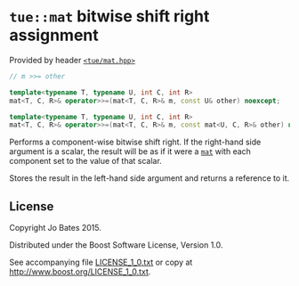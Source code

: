 `tue::mat` bitwise shift right assignment
=========================================
Provided by header [`<tue/mat.hpp>`](../../headers/mat.md)

```c++
// m >>= other

template<typename T, typename U, int C, int R>
mat<T, C, R>& operator>>=(mat<T, C, R>& m, const U& other) noexcept;

template<typename T, typename U, int C, int R>
mat<T, C, R>& operator>>=(mat<T, C, R>& m, const mat<U, C, R>& other) noexcept;
```

Performs a component-wise bitwise shift right. If the right-hand side argument
is a scalar, the result will be as if it were a [`mat`](../../headers/mat.md)
with each component set to the value of that scalar.

Stores the result in the left-hand side argument and returns a reference to it.

License
-------
Copyright Jo Bates 2015.

Distributed under the Boost Software License, Version 1.0.

See accompanying file [LICENSE_1_0.txt](../../../LICENSE_1_0.txt) or copy at
http://www.boost.org/LICENSE_1_0.txt.
